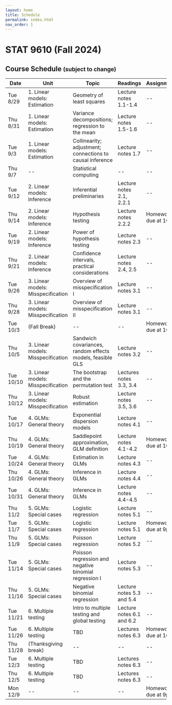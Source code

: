 ```yaml
---
layout: home
title: Schedule
permalink: index.html
nav_order: 1
---
```


# STAT 9610 (Fall 2024)

## Course Schedule <small>(subject to change)</small>

| Date | Unit | Topic | Readings | Assignments |
|------|------|-------|----------|-------------|
| Tue 8/29 | 1. Linear models: Estimation | Geometry of least squares | Lecture notes 1.1-1.4 | -- |
| Thu 8/31 | 1. Linear models: Estimation | Variance decompositions; regression to the mean | Lecture notes 1.5-1.6 | -- |
| Tue 9/3 | 1. Linear models: Estimation | Collinearity; adjustment; connections to causal inference | Lecture notes 1.7 | -- |
| Thu 9/7 | -- | Statistical computing | -- | -- |
| Tue 9/12 | 2. Linear models: Inference | Inferential preliminaries | Lecture notes 2.1, 2.2.1 | -- |
| Thu 9/14 | 2. Linear models: Inference | Hypothesis testing | Lecture notes 2.2.2 | Homework 1 due at 10am |
| Tue 9/19 | 2. Linear models: Inference | Power of hypothesis testing | Lecture notes 2.3 | -- |
| Thu 9/21 | 2. Linear models: Inference | Confidence intervals, practical considerations | Lecture notes 2.4, 2.5 | -- |
| Tue 9/26 | 3. Linear models: Misspecification | Overview of misspecification I | Lecture notes 3.1 | -- |
| Thu 9/28 | 3. Linear models: Misspecification | Overview of misspecification II | Lecture notes 3.1 | -- |
| Tue 10/3 | (Fall Break) | -- | -- | Homework 2 due at 10am |
| Thu 10/5 | 3. Linear models: Misspecification | Sandwich covariances, random effects models, feasible GLS | Lecture notes 3.2 | -- |
| Tue 10/10 | 3. Linear models: Misspecification | The bootstrap and the permutation test | Lectures notes 3.3, 3.4 | -- |
| Thu 10/12 | 3. Linear models: Misspecification | Robust estimation | Lecture notes 3.5, 3.6 | -- |
| Tue 10/17 | 4. GLMs: General theory | Exponential dispersion models | Lecture notes 4.1 | -- |
| Thu 10/19 | 4. GLMs: General theory | Saddlepoint approximation, GLM definition | Lecture notes 4.1-4.2 | Homework 3 due at 10am |
| Tue 10/24 | 4. GLMs: General theory | Estimation in GLMs | Lecture notes 4.3 | -- |
| Thu 10/26 | 4. GLMs: General theory | Inference in GLMs | Lecture notes 4.4 | -- |
| Tue 10/31 | 4. GLMs: General theory | Inference in GLMs | Lecture notes 4.4-4.5 | -- |
| Thu 11/2 | 5. GLMs: Special cases | Logistic regression | Lecture notes 5.1 | -- |
| Tue 11/7 | 5. GLMs: Special cases | Logistic regression | Lecture notes 5.1 | Homework 4 due at 9pm |
| Thu 11/9 | 5. GLMs: Special cases | Poisson regression | Lecture notes 5.2 | -- |
| Tue 11/14 | 5. GLMs: Special cases | Poisson regression and negative binomial regression I | Lecture notes 5.3 | -- |
| Thu 11/16 | 5. GLMs: Special cases | Negative binomial regression | Lecture notes 5.3 and 5.4 | -- |
| Tue 11/21 | 6. Multiple testing | Intro to multiple testing and global testing | Lecture notes 6.1 and 6.2 | -- |
| Tue 11/26 | 6. Multiple testing | TBD | Lectures notes 6.3 | Homework 5 due at 10am |
| Thu 11/28 | (Thanksgiving break) | -- | -- | -- |
| Tue 12/3 | 6. Multiple testing | TBD | Lectures notes 6.3 | -- |
| Thu 12/5 | 6. Multiple testing | TBD | Lectures notes 6.3 | -- |
| Mon 12/9 | -- | -- | -- | Homework 6 due at 9pm | 
